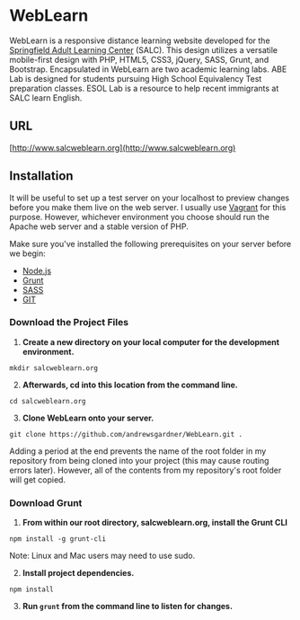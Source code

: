 # WebLearn
WebLearn is a responsive distance learning website developed for the [Springfield Adult Learning Center](http://www.stcc.edu/adulteducationcenter/) (SALC). This design utilizes a versatile mobile-first design with PHP, HTML5, CSS3, jQuery, SASS, Grunt, and Bootstrap. Encapsulated in WebLearn are two academic learning labs. ABE Lab is designed for students pursuing High School Equivalency Test preparation classes. ESOL Lab is a resource to help recent immigrants at SALC learn English.

## URL

[http://www.salcweblearn.org](http://www.salcweblearn.org)

## Installation
It will be useful to set up a test server on your localhost to preview changes before you make them live on the web server. I usually use [Vagrant](https://www.vagrantup.com/) for this purpose. However, whichever environment you choose should run the Apache web server and a stable version of PHP.

Make sure you've installed the following prerequisites on your server before we begin:
* [Node.js](https://nodejs.org/en/)
* [Grunt](http://gruntjs.com/)
* [SASS](http://sass-lang.com/)
* [GIT](https://git-scm.com/)

### Download the Project Files

1. **Create a new directory on your local computer for the development environment.**
  
  ```
  mkdir salcweblearn.org
  ```
  
2. **Afterwards, cd into this location from the command line.**
  
  ```
  cd salcweblearn.org
  ```
  
3. **Clone WebLearn onto your server.**
  
  ```
  git clone https://github.com/andrewsgardner/WebLearn.git .
  ```
  
  Adding a period at the end prevents the name of the root folder in my repository from being cloned into your project (this may cause routing errors later). However, all of the contents from my repository's root folder will get copied.
  
### Download Grunt

1. **From within our root directory, salcweblearn.org, install the Grunt CLI**
  
  ```
  npm install -g grunt-cli
  ```
  
  Note: Linux and Mac users may need to use sudo.
  
2. **Install project dependencies.**
  
  ```
  npm install
  ```

3. **Run ```grunt``` from the command line to listen for changes.**
